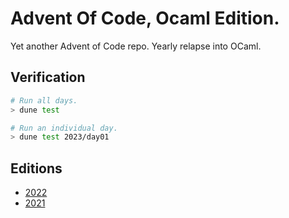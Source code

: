 # Advent Of Code, Ocaml Edition.

Yet another Advent of Code repo. Yearly relapse into OCaml.

## Verification

```bash
# Run all days.
> dune test

# Run an individual day.
> dune test 2023/day01
```

## Editions

- [2022](https://github.com/hellopatrick/xmas/tree/main/2022)
- [2021](https://github.com/hellopatrick/xmas/tree/v2021)
